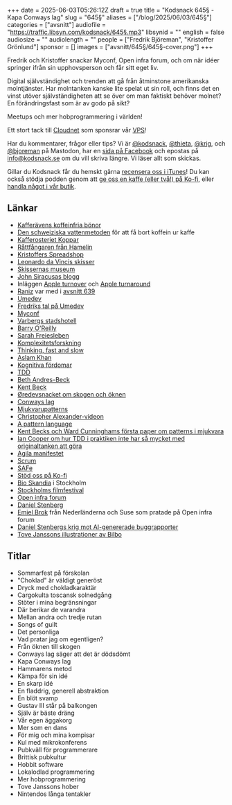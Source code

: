 +++
date = 2025-06-03T05:26:12Z
draft = true
title = "Kodsnack 645§ - Kapa Conways lag"
slug = "645§"
aliases = ["/blog/2025/06/03/645§"]
categories = ["avsnitt"]
audiofile = "https://traffic.libsyn.com/kodsnack/645§.mp3"
libsynid = ""
english = false
audiosize = ""
audiolength = ""
people = ["Fredrik Björeman", "Kristoffer Grönlund"]
sponsor = []
images = ["avsnitt/645§/645§-cover.png"]
+++

Fredrik och Kristoffer snackar Myconf, Open infra forum, och om när idéer springer ifrån sin upphovsperson och får sitt eget liv.

Digital självständighet och trenden att gå från åtminstone amerikanska molntjänster. Har molntanken kanske lite spelat ut sin roll, och finns det en vinst utöver självständigheten att se över om man faktiskt behöver molnet? En förändringsfast som är av godo på sikt?

Meetups och mer hobprogrammering i världen!

Ett stort tack till [Cloudnet](https://www.cloudnet.se) som sponsrar vår [VPS](https://en.wikipedia.org/wiki/Virtual_private_server)!

Har du kommentarer, frågor eller tips? Vi är [@kodsnack](https://social.podsnack.se/@kodsnack), [@thieta](https://6510.nu/@thieta), [@krig](https://6510.nu/@krig), och [@bjoreman](https://toot.cafe/@bjoreman) på Mastodon, har en [sida på Facebook](https://www.facebook.com/) och epostas på [info@kodsnack.se](mailto:info@kodsnack.se) om du vill skriva längre. Vi läser allt som skickas.

Gillar du Kodsnack får du hemskt gärna [recensera oss i iTunes](https://itunes.apple.com/se/podcast/kodsnack/id561631498?l=en)! Du kan också stödja podden genom att <a href="https://ko-fi.com/kodsnack" rel="payment">ge oss en kaffe (eller två!) på Ko-fi</a>, eller [handla något i vår butik](https://shop.spreadshirt.se/kodsnack/).

## Länkar
* [Kafferävens koffeinfria bönor](https://www.kafferaven.se/collections/all-products/products/sova-rav-koffeinfritt-kaffe-nicaragua)
* [Den schweiziska vattenmetoden](https://en.wikipedia.org/wiki/Decaffeination#Swiss_Water) för att få bort koffein ur kaffe
* [Kafferosteriet Koppar](https://kafferosterietkoppar.se/)
* [Råttfångaren från Hamelin](https://en.wikipedia.org/wiki/Pied_Piper_of_Hamelin)
* [Kristoffers Spreadshop](https://ziran.myspreadshop.se/)
* [Leonardo da Vincis skisser](https://www.leonardodavinci.net/drawings.jsp)
* [Skissernas museum](https://skissernasmuseum.se/)
* [John Siracusas blogg](https://hypercritical.co/)
* Inläggen [Apple turnover](https://hypercritical.co/2025/05/09/apple-turnover) och [Apple turnaround](https://hypercritical.co/2025/05/20/apple-turnaround)
* [Raniz](https://raniz.blog/) var med i [avsnitt 639](https://kodsnack.se/639/)
* [Umedev](https://umedev.se/)
* [Fredriks tal på Umedev](https://www.youtube.com/watch?v=ltdFJ37Cr8s)
* [Myconf](https://myconf.io/)
* [Varbergs stadshotell](https://www.varbergsstadshotell.com/)
* [Barry O'Reilly](https://www.linkedin.com/in/barry-o-reilly-b924657/?originalSubdomain=se)
* [Sarah Freiesleben](https://www.linkedin.com/in/sarah-freiesleben-40a7701a/?original_referer=https%3A%2F%2Fwww%2Egoogle%2Ecom%2F&originalSubdomain=dk)
* [Komplexitetsforskning](https://en.wikipedia.org/wiki/Complex_system#)
* [Thinking, fast and slow](https://en.wikipedia.org/wiki/Thinking,_Fast_and_Slow)
* [Aslam Khan](https://www.linkedin.com/in/aslamkhn/)
* [Kognitiva fördomar](https://en.wikipedia.org/wiki/Cognitive_bias)
* [TDD](https://en.wikipedia.org/wiki/Test-driven_development)
* [Beth Andres-Beck](https://blog.bethcodes.com/)
* [Kent Beck](https://en.wikipedia.org/wiki/Kent_Beck)
* [Øredevsnacket om skogen och öknen](https://www.youtube.com/watch?v=nt6m8qtRbz0&list=PLOUKmSqExtAFpg3krEd6CXr3uIyUgP97b&index=5)
* [Conways lag](https://en.wikipedia.org/wiki/Conway%27s_law)
* [Mjukvarupatterns](https://en.wikipedia.org/wiki/Architectural_pattern)
* [Christopher Alexander-videon](https://www.youtube.com/watch?v=a8wPKso-J4A)
* [A pattern language](https://en.wikipedia.org/wiki/A_Pattern_Language)
* [Kent Becks och Ward Cunninghams första paper om patterns i mjukvara](https://c2.com/doc/oopsla87.html)
* [Ian Cooper om hur TDD i praktiken inte har så mycket med originaltanken att göra](https://www.youtube.com/watch?v=EZ05e7EMOLM&t=1s)
* [Agila manifestet](https://agilemanifesto.org/)
* [Scrum](https://en.wikipedia.org/wiki/Scrum_%28software_development%29)
* [SAFe](https://en.wikipedia.org/wiki/Scaled_agile_framework)
* [Stöd oss på Ko-fi](https://ko-fi.com/kodsnack/)
* [Bio Skandia](https://bioskandia.se/) i Stockholm
* [Stockholms filmfestival](https://www.stockholmfilmfestival.se/)
* [Open infra forum](https://www.meetup.com/openinfra-user-group-sweden/events/306139678/)
* [Daniel Stenberg](https://daniel.haxx.se/)
* [Emiel Brok](https://www.youtube.com/channel/UClDSlnTi91aWX1-7KTECm6Q/about) från Nederländerna och Suse som pratade på Open infra forum
* [Daniel Stenbergs krig mot AI-genererade buggrapporter](https://arstechnica.com/gadgets/2025/05/open-source-project-curl-is-sick-of-users-submitting-ai-slop-vulnerabilities/)
* [Tove Janssons illustrationer av Bilbo](https://tovejansson.com/sv/bilbo-hobbit-tolkien/)

## Titlar
* Sommarfest på förskolan
* "Choklad" är väldigt generöst
* Dryck med chokladkaraktär
* Cargokulta toscansk solnedgång
* Stöter i mina begränsningar
* Där berikar de varandra
* Mellan andra och tredje rutan
* Songs of guilt
* Det personliga
* Vad pratar jag om egentligen?
* Från öknen till skogen
* Conways lag säger att det är dödsdömt
* Kapa Conways lag
* Hammarens metod
* Kämpa för sin idé
* En skarp idé
* En fladdrig, generell abstraktion
* En blöt svamp
* Gustav III står på balkongen
* Själv är bäste dräng
* Vår egen äggakorg
* Mer som en dans
* För mig och mina kompisar
* Kul med mikrokonferens
* Pubkväll för programmerare
* Brittisk pubkultur
* Hobbit software
* Lokalodlad programmering
* Mer hobprogrammering
* Tove Janssons hober
* Nintendos långa tentakler